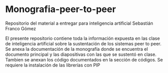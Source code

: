 # Monografia-peer-to-peer
Repositorio del material a entregar para inteligencia artificial
Sebastián Franco Gómez

El presente repositorio contiene toda la información expuesta en las clase de inteligencia artificial sobre la sustentación de los
sistemas peer to peer. Se anexa la documentación de la monografía donde se encuentra el documento principal y las diapositivas con las  que se sustentó en clase. Tambien se anexan los código documentados en la sección de códigos. Se requiere la instalación de las librerías con PIP
